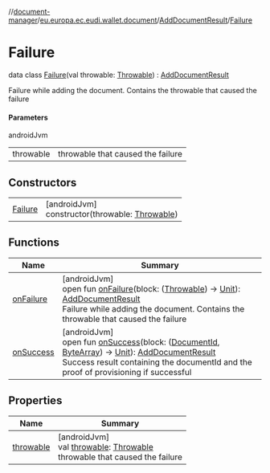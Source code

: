 //[document-manager](../../../../index.md)/[eu.europa.ec.eudi.wallet.document](../../index.md)/[AddDocumentResult](../index.md)/[Failure](index.md)

# Failure

data class [Failure](index.md)(val throwable: [Throwable](https://kotlinlang.org/api/latest/jvm/stdlib/kotlin/-throwable/index.html)) : [AddDocumentResult](../index.md)

Failure while adding the document. Contains the throwable that caused the failure

#### Parameters

androidJvm

| | |
|---|---|
| throwable | throwable that caused the failure |

## Constructors

| | |
|---|---|
| [Failure](-failure.md) | [androidJvm]<br>constructor(throwable: [Throwable](https://kotlinlang.org/api/latest/jvm/stdlib/kotlin/-throwable/index.html)) |

## Functions

| Name | Summary |
|---|---|
| [onFailure](../on-failure.md) | [androidJvm]<br>open fun [onFailure](../on-failure.md)(block: ([Throwable](https://kotlinlang.org/api/latest/jvm/stdlib/kotlin/-throwable/index.html)) -&gt; [Unit](https://kotlinlang.org/api/latest/jvm/stdlib/kotlin/-unit/index.html)): [AddDocumentResult](../index.md)<br>Failure while adding the document. Contains the throwable that caused the failure |
| [onSuccess](../on-success.md) | [androidJvm]<br>open fun [onSuccess](../on-success.md)(block: ([DocumentId](../../index.md#659369697%2FClasslikes%2F1351694608), [ByteArray](https://kotlinlang.org/api/latest/jvm/stdlib/kotlin/-byte-array/index.html)) -&gt; [Unit](https://kotlinlang.org/api/latest/jvm/stdlib/kotlin/-unit/index.html)): [AddDocumentResult](../index.md)<br>Success result containing the documentId and the proof of provisioning if successful |

## Properties

| Name | Summary |
|---|---|
| [throwable](throwable.md) | [androidJvm]<br>val [throwable](throwable.md): [Throwable](https://kotlinlang.org/api/latest/jvm/stdlib/kotlin/-throwable/index.html)<br>throwable that caused the failure |
